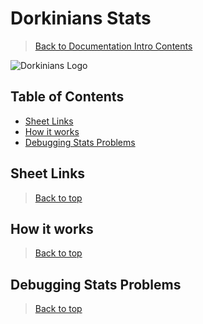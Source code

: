 # Dorkinians Stats

> [Back to Documentation Intro Contents](../DocumentationIntro.md)

![Dorkinians Logo](https://i.imgur.com/6er1G1n.png)

## Table of Contents

- [Sheet Links](#sheet-links)
- [How it works](#how-it-works)
- [Debugging Stats Problems](#debugging-stats-problems)

## Sheet Links

> [Back to top](#table-of-contents)

## How it works

> [Back to top](#table-of-contents)

## Debugging Stats Problems

> [Back to top](#table-of-contents)
